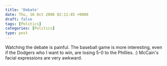```yaml
---
title: 'Debate'
date: Thu, 16 Oct 2008 02:11:45 +0000
draft: false
tags: [Politics]
categories: [Politics]
type: post
---
```


Watching the debate is painful. The baseball game is more interesting, even if the Dodgers who I want to win, are losing 5-0 to the Phillies. :) McCain's facial expressions are very awkward.